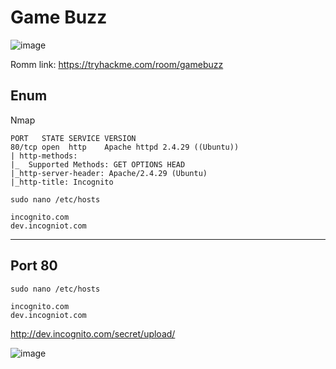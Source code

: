 # Game Buzz

![image](https://user-images.githubusercontent.com/5285547/128932672-b10c018a-8d55-4bfd-8edb-1d4100c0a480.png)

Romm link: https://tryhackme.com/room/gamebuzz

## Enum

Nmap

```
PORT   STATE SERVICE VERSION
80/tcp open  http    Apache httpd 2.4.29 ((Ubuntu))
| http-methods: 
|_  Supported Methods: GET OPTIONS HEAD
|_http-server-header: Apache/2.4.29 (Ubuntu)
|_http-title: Incognito
```



```
sudo nano /etc/hosts  

incognito.com
dev.incogniot.com
```
---
## Port 80 

```
sudo nano /etc/hosts  

incognito.com
dev.incogniot.com
```

http://dev.incognito.com/secret/upload/

![image](https://user-images.githubusercontent.com/5285547/128934384-cfaf1972-6575-4645-ae8b-80495fa559d6.png)


